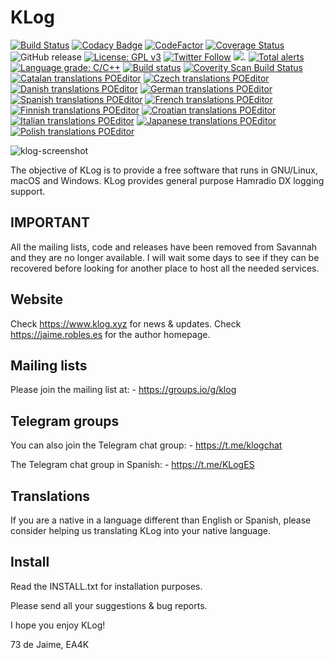 # KLog
[![Build Status](https://app.travis-ci.com/ea4k/klog.svg?branch=master)](https://travis-ci.com/github/ea4k/klog)
[![Codacy Badge](https://app.codacy.com/project/badge/Grade/127fac70ffe649438bd323caa61f7153)](https://www.codacy.com/gh/ea4k/klog/dashboard?utm_source=github.com&amp;utm_medium=referral&amp;utm_content=ea4k/klog&amp;utm_campaign=Badge_Grade)
[![CodeFactor](https://www.codefactor.io/repository/github/ea4k/klog/badge)](https://www.codefactor.io/repository/github/ea4k/klog)
[![Coverage Status](https://coveralls.io/repos/github/ea4k/klog/badge.svg?branch=master)](https://coveralls.io/github/ea4k/klog?branch=master)
<img src="https://img.shields.io/github/v/release/ea4k/klog?logo=github&logoColor=white" alt="GitHub release"/>
[![License: GPL v3](https://img.shields.io/badge/License-GPLv3-blue.svg)](https://www.gnu.org/licenses/gpl-3.0)
<a href="https://twitter.com/_ea4k"><img src="https://img.shields.io/twitter/follow/_ea4k.svg?style=social&label=Follow" alt="Twitter Follow"/></a>
[![](https://tokei.rs/b1/github/ea4k/klog)](https://github.com/ea4k/klog).
[![Total alerts](https://img.shields.io/lgtm/alerts/g/ea4k/klog.svg?logo=lgtm&logoWidth=18)](https://lgtm.com/projects/g/ea4k/klog/alerts/)
[![Language grade: C/C++](https://img.shields.io/lgtm/grade/cpp/g/ea4k/klog.svg?logo=lgtm&logoWidth=18)](https://lgtm.com/projects/g/ea4k/klog/context:cpp)
[![Build status](https://ci.appveyor.com/api/projects/status/4hfa3npj88v2reqs/branch/master?svg=true)](https://ci.appveyor.com/project/ea4k/klog/branch/master)
[![Coverity Scan Build Status](https://scan.coverity.com/projects/23857/badge.svg)](https://scan.coverity.com/projects/ea4k-klog)
[![Catalan translations POEditor](https://img.shields.io/poeditor/progress/452963/ca?token=25bfa0876166b133b3b1c3de1fce7c3a)](https://poeditor.com/join/project?hash=9dPBvZRJAr)
[![Czech translations POEditor](https://img.shields.io/poeditor/progress/452963/cs?token=25bfa0876166b133b3b1c3de1fce7c3a)](https://poeditor.com/join/project?hash=9dPBvZRJAr)
[![Danish translations POEditor](https://img.shields.io/poeditor/progress/452963/da?token=25bfa0876166b133b3b1c3de1fce7c3a)](https://poeditor.com/join/project?hash=9dPBvZRJAr)
[![German translations POEditor](https://img.shields.io/poeditor/progress/452963/de?token=25bfa0876166b133b3b1c3de1fce7c3a)](https://poeditor.com/join/project?hash=9dPBvZRJAr)
[![Spanish translations POEditor](https://img.shields.io/poeditor/progress/452963/es?token=25bfa0876166b133b3b1c3de1fce7c3a)](https://poeditor.com/join/project?hash=9dPBvZRJAr)
[![French translations POEditor](https://img.shields.io/poeditor/progress/452963/fr?token=25bfa0876166b133b3b1c3de1fce7c3a)](https://poeditor.com/join/project?hash=9dPBvZRJAr)
[![Finnish translations POEditor](https://img.shields.io/poeditor/progress/452963/fi?token=25bfa0876166b133b3b1c3de1fce7c3a)](https://poeditor.com/join/project?hash=9dPBvZRJAr)
[![Croatian translations POEditor](https://img.shields.io/poeditor/progress/452963/hr?token=25bfa0876166b133b3b1c3de1fce7c3a)](https://poeditor.com/join/project?hash=9dPBvZRJAr)
[![Italian translations POEditor](https://img.shields.io/poeditor/progress/452963/it?token=25bfa0876166b133b3b1c3de1fce7c3a)](https://poeditor.com/join/project?hash=9dPBvZRJAr)
[![Japanese translations POEditor](https://img.shields.io/poeditor/progress/452963/ja?token=25bfa0876166b133b3b1c3de1fce7c3a)](https://poeditor.com/join/project?hash=9dPBvZRJAr)
[![Polish translations POEditor](https://img.shields.io/poeditor/progress/452963/pl?token=25bfa0876166b133b3b1c3de1fce7c3a)](https://poeditor.com/join/project?hash=9dPBvZRJAr)


![klog-screenshot](https://user-images.githubusercontent.com/29511627/103910279-f1009b80-5104-11eb-9b30-83e436528c56.png)

The objective of KLog is to provide a free software that runs in GNU/Linux, macOS and Windows.
KLog provides general purpose Hamradio DX logging support.

## IMPORTANT
All the mailing lists, code and releases have been removed from Savannah and they are no longer available.
I will wait some days to see if they can be recovered before looking for another place to host all the needed services.


## Website

Check https://www.klog.xyz for news & updates.
Check https://jaime.robles.es for the author homepage.

## Mailing lists

Please join the mailing list at:
    - https://groups.io/g/klog

## Telegram groups

You can also join the Telegram chat group:
    - https://t.me/klogchat

The Telegram chat group in Spanish:
    - https://t.me/KLogES

## Translations

If you are a native in a language different than English or Spanish, please consider helping us translating KLog into your native language.

## Install
Read the INSTALL.txt for installation purposes.

Please send all your suggestions & bug reports.

I hope you enjoy KLog!

73 de Jaime, EA4K

